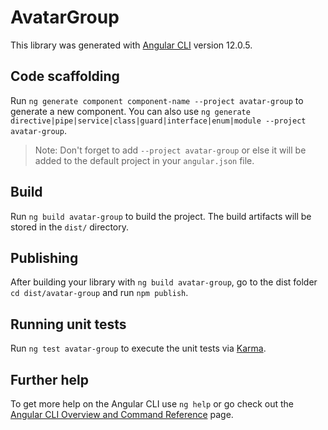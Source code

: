# AvatarGroup

This library was generated with [Angular CLI](https://github.com/angular/angular-cli) version 12.0.5.

## Code scaffolding

Run `ng generate component component-name --project avatar-group` to generate a new component. You can also use `ng generate directive|pipe|service|class|guard|interface|enum|module --project avatar-group`.

> Note: Don't forget to add `--project avatar-group` or else it will be added to the default project in your `angular.json` file.

## Build

Run `ng build avatar-group` to build the project. The build artifacts will be stored in the `dist/` directory.

## Publishing

After building your library with `ng build avatar-group`, go to the dist folder `cd dist/avatar-group` and run `npm publish`.

## Running unit tests

Run `ng test avatar-group` to execute the unit tests via [Karma](https://karma-runner.github.io).

## Further help

To get more help on the Angular CLI use `ng help` or go check out the [Angular CLI Overview and Command Reference](https://angular.io/cli) page.
